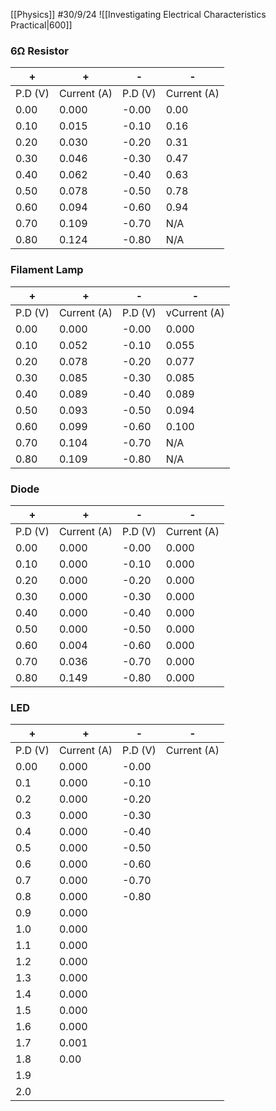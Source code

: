 [[Physics]]
#30/9/24
![[Investigating Electrical Characteristics Practical|600]]
### 6Ω Resistor

| +       | +           | -       | -           |
| ------- | ----------- | ------- | ----------- |
| P.D (V) | Current (A) | P.D (V) | Current (A) |
| 0.00    | 0.000       | -0.00   | 0.00        |
| 0.10    | 0.015       | -0.10   | 0.16        |
| 0.20    | 0.030       | -0.20   | 0.31        |
| 0.30    | 0.046       | -0.30   | 0.47        |
| 0.40    | 0.062       | -0.40   | 0.63        |
| 0.50    | 0.078       | -0.50   | 0.78        |
| 0.60    | 0.094       | -0.60   | 0.94        |
| 0.70    | 0.109       | -0.70   | N/A         |
| 0.80    | 0.124       | -0.80   | N/A         |

### Filament Lamp
| +       | +           | -       | -            |
| ------- | ----------- | ------- | ------------ |
| P.D (V) | Current (A) | P.D (V) | vCurrent (A) |
| 0.00    | 0.000       | -0.00   | 0.000        |
| 0.10    | 0.052       | -0.10   | 0.055        |
| 0.20    | 0.078       | -0.20   | 0.077        |
| 0.30    | 0.085       | -0.30   | 0.085        |
| 0.40    | 0.089       | -0.40   | 0.089        |
| 0.50    | 0.093       | -0.50   | 0.094        |
| 0.60    | 0.099       | -0.60   | 0.100        |
| 0.70    | 0.104       | -0.70   | N/A          |
| 0.80    | 0.109       | -0.80   | N/A          |
### Diode

| +       | +           | -       | -           |
| ------- | ----------- | ------- | ----------- |
| P.D (V) | Current (A) | P.D (V) | Current (A) |
| 0.00    | 0.000       | -0.00   | 0.000       |
| 0.10    | 0.000       | -0.10   | 0.000       |
| 0.20    | 0.000       | -0.20   | 0.000       |
| 0.30    | 0.000       | -0.30   | 0.000       |
| 0.40    | 0.000       | -0.40   | 0.000       |
| 0.50    | 0.000       | -0.50   | 0.000       |
| 0.60    | 0.004       | -0.60   | 0.000       |
| 0.70    | 0.036       | -0.70   | 0.000       |
| 0.80    | 0.149       | -0.80   | 0.000       |
### LED

| +       | +           | -       | -           |
| ------- | ----------- | ------- | ----------- |
| P.D (V) | Current (A) | P.D (V) | Current (A) |
| 0.00    | 0.000       | -0.00   |             |
| 0.1     | 0.000       | -0.10   |             |
| 0.2     | 0.000       | -0.20   |             |
| 0.3     | 0.000       | -0.30   |             |
| 0.4     | 0.000       | -0.40   |             |
| 0.5     | 0.000       | -0.50   |             |
| 0.6     | 0.000       | -0.60   |             |
| 0.7     | 0.000       | -0.70   |             |
| 0.8     | 0.000       | -0.80   |             |
| 0.9     | 0.000       |         |             |
| 1.0     | 0.000       |         |             |
| 1.1     | 0.000       |         |             |
| 1.2     | 0.000       |         |             |
| 1.3     | 0.000       |         |             |
| 1.4     | 0.000       |         |             |
| 1.5     | 0.000       |         |             |
| 1.6     | 0.000       |         |             |
| 1.7     | 0.001       |         |             |
| 1.8     | 0.00        |         |             |
| 1.9     |             |         |             |
| 2.0     |             |         |             |
